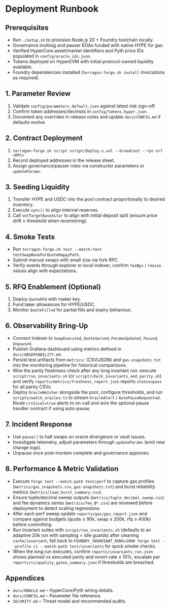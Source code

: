 # Deployment Runbook

## Prerequisites
- Run `./setup.sh` to provision Node.js 20 + Foundry toolchain locally.
- Governance multisig and pauser EOAs funded with native HYPE for gas.
- Verified HyperCore asset/market identifiers and Pyth price IDs populated in `config/oracle.ids.json`.
- Tokens deployed on HyperEVM with initial protocol-owned liquidity available.
- Foundry dependencies installed (`terragon-forge.sh install` invocations as required).

## 1. Parameter Review
1. Validate `config/parameters_default.json` against latest risk sign-off.
2. Confirm token addresses/decimals in `config/tokens.hyper.json`.
3. Document any overrides in release notes and update `docs/CONFIG.md` if defaults evolve.

## 2. Contract Deployment
1. `terragon-forge.sh script script/Deploy.s.sol --broadcast --rpc-url <RPC>`
2. Record deployed addresses in the release sheet.
3. Assign governance/pauser roles via constructor parameters or `updateParams`.

## 3. Seeding Liquidity
1. Transfer HYPE and USDC into the pool contract proportionally to desired inventory.
2. Execute `sync()` to align internal reserves.
3. Call `setTargetBaseXstar` to align with initial deposit split (ensure price drift ≥ threshold when recentering).

## 4. Smoke Tests
- Run `terragon-forge.sh test --match-test testSwapBaseForQuoteHappyPath`.
- Submit manual swaps with small size via fork RPC.
- Verify events through explorer or local indexer; confirm `feeBps` / `reason` values align with expectations.

## 5. RFQ Enablement (Optional)
1. Deploy `QuoteRFQ` with maker key.
2. Fund taker allowances for HYPE/USDC.
3. Monitor `QuoteFilled` for partial fills and expiry behaviour.

## 6. Observability Bring-Up
- Connect indexer to `SwapExecuted`, `QuoteServed`, `ParamsUpdated`, `Paused`, `Unpaused`.
- Publish Grafana dashboard using metrics defined in `docs/OBSERVABILITY.md`.
- Persist test artifacts from `metrics/` (CSV/JSON) and `gas-snapshots.txt` into the monitoring pipeline for historical comparisons.
- Wire the parity freshness check after any long invariant run: execute `script/run_invariants.sh` (or `script/check_invariants_and_parity.sh`) and verify `reports/metrics/freshness_report.json` reports `status=pass` for all parity CSVs.
- Deploy `OracleWatcher` alongside the pool, configure thresholds, and run `scripts/watch_oracles.ts` to stream `OracleAlert` / `AutoPauseRequested`. Route `critical=true` alerts to on-call and wire the optional pause handler contract if using auto-pause.

## 7. Incident Response
- Use `pause()` to halt swaps on oracle divergence or vault issues.
- Investigate telemetry, adjust parameters through `updateParams` (emit new change logs).
- Unpause once post-mortem complete and governance approves.

## 8. Performance & Metric Validation
- Execute `forge test --match-path test/perf` to capture gas profiles (`metrics/gas_snapshots.csv`, `gas-snapshots.txt`) and burst reliability metrics (`metrics/load_burst_summary.csv`).
- Ensure tuple/decimal sweep outputs (`metrics/tuple_decimal_sweep.csv`) and fee dynamics series (`metrics/fee_B*.csv`) are reviewed before deployment to detect scaling regressions.
- After each perf sweep update `reports/gas/gas_report.json` and compare against budgets (quote ≤ 90k, swap ≤ 200k, rfq ≤ 400k) before committing.
- Run invariant suites with `script/run_invariants.sh` (defaults to an adaptive 20k run with sampling + idle guards) after cleaning `cache/invariant`; fall back to `FOUNDRY_INVARIANT_RUNS=2000 forge test --profile ci --match-path test/invariants` for quick smoke checks.
- When the long run executes, confirm `reports/invariants_run.json` shows planned vs executed parity and revert-rate ≤ 10%; escalate per `reports/ci/quality_gates_summary.json` if thresholds are breached.

## Appendices
- `docs/ORACLE.md` – HyperCore/Pyth wiring details.
- `docs/CONFIG.md` – Parameter file reference.
- `SECURITY.md` – Threat model and recommended audits.
